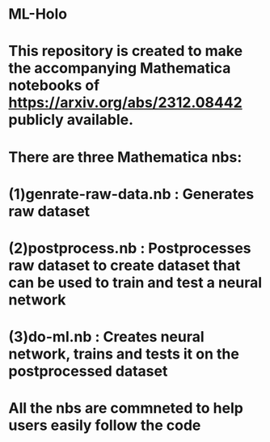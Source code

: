 # ML-Holo
# This repository is created to make the accompanying Mathematica notebooks of https://arxiv.org/abs/2312.08442 publicly available.
# There are three Mathematica nbs:
# (1)genrate-raw-data.nb : Generates raw dataset 
# (2)postprocess.nb : Postprocesses raw dataset to create dataset that can be used to train and test a neural network
# (3)do-ml.nb : Creates neural network, trains and tests it on the postprocessed dataset
# All the nbs are commneted to help users easily follow the code
